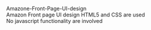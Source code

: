 Amazone-Front-Page-UI-design
<br>
Amazon Front page UI design HTML5 and CSS are used
<br>
No javascript functionality are involved
